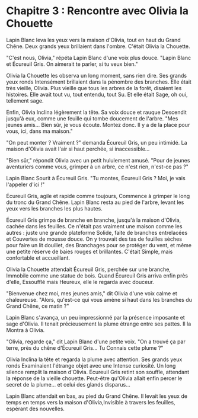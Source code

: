 # Chapitre 3 : Rencontre avec Olivia la Chouette

Lapin Blanc leva les yeux vers la maison d'Olivia, tout en haut du Grand Chêne.  Deux grands yeux brillaient dans l'ombre.  C'était Olivia la Chouette.

"C'est nous, Olivia," répéta Lapin Blanc d'une voix plus douce.  "Lapin Blanc et Écureuil Gris.  On aimerait te parler, si tu veux bien."

Olivia la Chouette les observa un long moment, sans rien dire.  Ses grands yeux ronds Intensément brillaient dans la pénombre des branches.  Elle était très vieille, Olivia.  Plus vieille que tous les arbres de la forêt, disaient les histoires.  Elle avait tout vu, tout entendu, tout Su.  Et elle était Sage, oh oui, tellement sage.

Enfin, Olivia Inclina légèrement la tête.  Sa voix douce et rauque Descendit jusqu'à eux, comme une feuille qui tombe doucement de l'arbre.  "Mes jeunes amis...  Bien sûr, je vous écoute.  Montez donc.  Il y a de la place pour vous, ici, dans ma maison."

"On peut monter ?  Vraiment ?"  demanda Écureuil Gris, un peu intimidé.  La maison d'Olivia avait l'air si haut perchée, si inaccessible...

"Bien sûr," répondit Olivia avec un petit hululement amusé.  "Pour de jeunes aventuriers comme vous, grimper à un arbre, ce n'est rien, n'est-ce pas ?"

Lapin Blanc Sourit à Écureuil Gris.  "Tu montes, Écureuil Gris ? Moi, je vais l'appeler d'ici !"

Écureuil Gris, agile et rapide comme toujours, Commence à grimper le long du tronc du Grand Chêne.  Lapin Blanc resta au pied de l'arbre, levant les yeux vers les branches les plus hautes.

Écureuil Gris grimpa de branche en branche, jusqu'à la maison d'Olivia, cachée dans les feuilles.  Ce n'était pas vraiment une maison comme les autres : juste une grande plateforme Solide, faite de branches entrelacées et Couvertes de mousse douce.  On y trouvait des tas de feuilles sèches pour faire un lit douillet, des Branchages pour se protéger du vent, et même une petite réserve de baies rouges et brillantes.  C'était Simple, mais confortable et accueillant.

Olivia la Chouette attendait Écureuil Gris, perchée sur une branche, Immobile comme une statue de bois.  Quand Écureuil Gris arriva enfin près d'elle, Essoufflé mais Heureux, elle le regarda avec douceur.

"Bienvenue chez moi, mes jeunes amis," dit Olivia d'une voix calme et chaleureuse.  "Alors, qu'est-ce qui vous amène si haut dans les branches du Grand Chêne, ce matin ?"

Lapin Blanc s'avança, un peu impressionné par la présence imposante et sage d'Olivia.  Il tenait précieusement la plume étrange entre ses pattes.  Il la Montra à Olivia.

"Olivia, regarde ça," dit Lapin Blanc d'une petite voix.  "On a trouvé ça par terre, près du chêne d'Écureuil Gris...  Tu Connais cette plume ?"

Olivia Inclina la tête et regarda la plume avec attention.  Ses grands yeux ronds Examinaient l'étrange objet avec une Intense curiosité.  Un long silence remplit la maison d'Olivia.  Écureuil Gris retint son souffle, attendant la réponse de la vieille chouette.  Peut-être qu'Olivia allait enfin percer le secret de la plume... et celui des glands disparus...

Lapin Blanc attendait en bas, au pied du Grand Chêne.  Il levait les yeux de temps en temps vers la maison d'Olivia,Invisible à travers les feuilles, espérant des nouvelles.